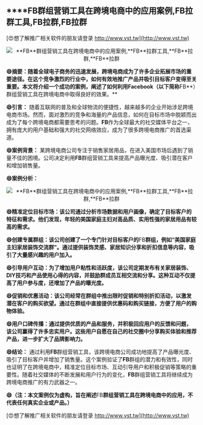 ## ****FB**群组营销工具在跨境电商中的应用案例,**FB**拉群工具,**FB**拉群,**FB**拉群**

[😍想了解推广相关软件的朋友请登录 http://www.vst.tw](http://www.vst.tw)

 <center><img src="https://vst.tw/MP4/tuiguang/png/2.png" alt="**FB**群组营销工具在跨境电商中的应用案例,**FB**拉群工具,**FB**拉群,**FB**拉群"></center>

**😄摘要：随着全球电子商务的迅速发展，跨境电商成为了许多企业拓展市场的重要途径。在这个竞争激烈的行业中，如何有效地推广产品并吸引目标客户变得至关重要。本文将介绍一个成功的案例，阐述了如何利用Facebook（以下简称**FB**）群组营销工具在跨境电商中取得良好的效果。**

**😄引言：**
随着互联网的普及和全球物流的便捷性，越来越多的企业开始涉足跨境电商市场。然而，面对激烈的竞争和海量的产品信息，如何在目标市场中脱颖而出成为了每个跨境电商都需要思考的问题。**FB**作为全球最大的社交媒体平台之一，拥有庞大的用户基础和强大的社交网络效应，成为了很多跨境电商推广的首选渠道。

**😄案例背景：**
某跨境电商公司专注于销售家居用品，在进入美国市场后遇到了销量不佳的困境。公司决定利用**FB**群组营销工具来提高产品曝光度、吸引潜在客户和增加销售量。

**😄案例分析：**

 <center><img src="https://vst.tw/MP4/tuiguang/png/4.png" alt="**FB**群组营销工具在跨境电商中的应用案例,**FB**拉群工具,**FB**拉群,**FB**拉群"></center>

**😄精准定位目标市场：该公司通过分析市场数据和用户画像，确定了目标客户的特征和需求。他们发现，年轻的美国家庭主妇对高品质、实用性强的家居用品有较高的需求。**

**😄创建专属群组：该公司创建了一个专门针对目标客户的**FB**群组，例如“美国家庭主妇家居装饰交流群”。通过提供装饰灵感、家居知识分享和折扣信息等内容，吸引了大量感兴趣的用户加入。**

**😄引导用户互动：为了增加用户粘性和活跃度，该公司定期发布有关家居装饰、DIY技巧和产品使用心得的内容，并鼓励群成员互相交流和分享。这种互动不仅提高了用户参与度，还增加了产品的曝光度。**

**😄促销和优惠活动：该公司经常在群组中推出限时促销和特别折扣活动，以激发潜在客户的购买欲望。通过在群组中直接提供优惠码和购买链接，方便了用户的购物体验。**

**😄用户口碑传播：通过提供优质的产品和服务，并积极回应用户的反馈和问题，该公司赢得了许多忠实用户。这些用户自愿在自己的社交圈中分享购买体验和推荐产品，进一步扩大了品牌影响力。**

**😄结论：**
通过利用**FB**群组营销工具，该跨境电商公司成功地提高了产品曝光度、吸引了目标客户并增加了销售量。这个案例验证了**FB**群组的潜力和有效性，同时也证明了在跨境电商中，精准定位目标市场、互动引导用户和积极促销等策略的重要性。随着社交媒体的不断发展和用户行为的变化，**FB**群组营销工具将继续成为跨境电商推广的有力武器之一。

**😄（注：本文案例仅为虚构，旨在阐述**FB**群组营销工具在跨境电商中的应用，不代表任何真实企业或产品。）**

[😍想了解推广相关软件的朋友请登录 http://www.vst.tw](http://www.vst.tw)



